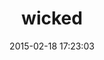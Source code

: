 ---
layout: post
title:  "wicked"
repo:   "schneems/wicked"
date:   2015-02-18 17:23:03
gemurl: http://github.com/schneems/wicked
---